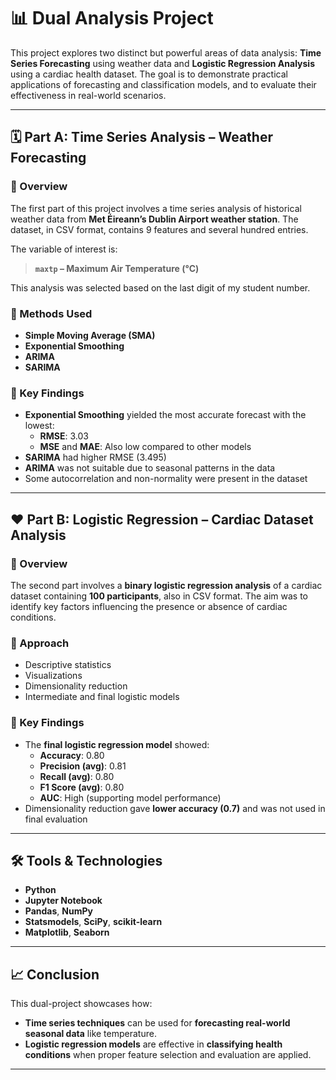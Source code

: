 # 📊 Dual Analysis Project

This project explores two distinct but powerful areas of data analysis: **Time Series Forecasting** using weather data and **Logistic Regression Analysis** using a cardiac health dataset. The goal is to demonstrate practical applications of forecasting and classification models, and to evaluate their effectiveness in real-world scenarios.

---

## 🗓️ Part A: Time Series Analysis – Weather Forecasting

### 📌 Overview
The first part of this project involves a time series analysis of historical weather data from **Met Éireann’s Dublin Airport weather station**. The dataset, in CSV format, contains 9 features and several hundred entries.

The variable of interest is:

> **`maxtp` – Maximum Air Temperature (°C)**

This analysis was selected based on the last digit of my student number.

### 🧪 Methods Used
- **Simple Moving Average (SMA)**
- **Exponential Smoothing**
- **ARIMA**
- **SARIMA**

### 🧠 Key Findings
- **Exponential Smoothing** yielded the most accurate forecast with the lowest:
  - **RMSE**: 3.03
  - **MSE** and **MAE**: Also low compared to other models
- **SARIMA** had higher RMSE (3.495)
- **ARIMA** was not suitable due to seasonal patterns in the data
- Some autocorrelation and non-normality were present in the dataset

---

## ❤️ Part B: Logistic Regression – Cardiac Dataset Analysis

### 📌 Overview
The second part involves a **binary logistic regression analysis** of a cardiac dataset containing **100 participants**, also in CSV format. The aim was to identify key factors influencing the presence or absence of cardiac conditions.

### 🧪 Approach
- Descriptive statistics
- Visualizations
- Dimensionality reduction
- Intermediate and final logistic models

### 🧠 Key Findings
- The **final logistic regression model** showed:
  - **Accuracy**: 0.80
  - **Precision (avg)**: 0.81
  - **Recall (avg)**: 0.80
  - **F1 Score (avg)**: 0.80
  - **AUC**: High (supporting model performance)
- Dimensionality reduction gave **lower accuracy (0.7)** and was not used in final evaluation

---

## 🛠️ Tools & Technologies

- **Python**
- **Jupyter Notebook**
- **Pandas**, **NumPy**
- **Statsmodels**, **SciPy**, **scikit-learn**
- **Matplotlib**, **Seaborn**

---

## 📈 Conclusion

This dual-project showcases how:
- **Time series techniques** can be used for **forecasting real-world seasonal data** like temperature.
- **Logistic regression models** are effective in **classifying health conditions** when proper feature selection and evaluation are applied.

---
